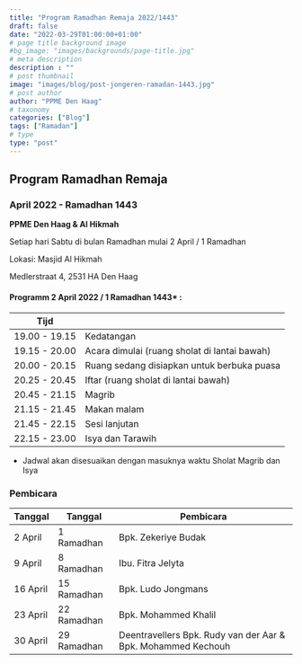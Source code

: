 ```yaml
---
title: "Program Ramadhan Remaja 2022/1443"
draft: false
date: "2022-03-29T01:00:00+01:00"
# page title background image
#bg_image: "images/backgrounds/page-title.jpg"
# meta description
description : ""
# post thumbnail
image: "images/blog/post-jongeren-ramadan-1443.jpg"
# post author
author: "PPME Den Haag"
# taxonomy
categories: ["Blog"]
tags: ["Ramadan"]
# type
type: "post"
---
```


## Program Ramadhan Remaja
### April 2022 - Ramadhan 1443
**PPME Den Haag & Al Hikmah**


Setiap hari Sabtu di bulan Ramadhan mulai 2 April / 1 Ramadhan

Lokasi: Masjid Al Hikmah

Medlerstraat 4, 2531 HA Den Haag

#### Programm 2 April 2022 / 1 Ramadhan 1443* :

| Tijd |  |
|------|--|
| 19.00 - 19.15 | Kedatangan |
| 19.15 - 20.00 | Acara dimulai (ruang sholat di lantai bawah) | |
| 20.00 - 20.15 | Ruang sedang disiapkan untuk berbuka puasa  |
| 20.25 - 20.45 | Iftar (ruang sholat di lantai bawah) |) |
| 20.45 - 21.15 | Magrib |
| 21.15 - 21.45 | Makan malam | |
| 21.45 - 22.15 | Sesi lanjutan |
| 22.15 - 23.00 | Isya dan Tarawih |

* Jadwal akan disesuaikan dengan masuknya waktu Sholat Magrib dan Isya

### Pembicara

| Tanggal |    Tanggal    |  Pembicara    |
|-------|---------|------|
| 2 April | 1 Ramadhan | Bpk. Zekeriye Budak |
| 9 April | 8 Ramadhan | Ibu. Fitra Jelyta |
| 16 April | 15 Ramadhan| Bpk. Ludo Jongmans |
| 23 April | 22 Ramadhan | Bpk. Mohammed Khalil |
| 30 April | 29 Ramadhan|  Deentravellers Bpk. Rudy van der Aar & Bpk. Mohammed Kechouh |

